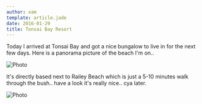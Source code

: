 ```yaml
---
author: xam
template: article.jade
date: 2016-01-29
title: Tonsai Bay Resort
---
```


Today I arrived at Tonsai Bay and got a nice bungalow to live in for the next few days. Here is a panorama picture of the beach I'm on..

![Photo](https://dl.dropboxusercontent.com/u/53826890/Climbing-Area1-1024x211.jpg)

It's directly based next to Railey Beach which is just a 5-10 minutes walk through the bush.. have a look it's really nice.. cya later.

![Photo](https://dl.dropboxusercontent.com/u/53826890/Railey-Beach-1024x577.jpg)
